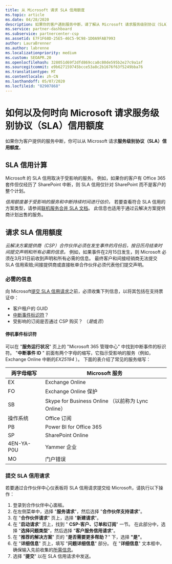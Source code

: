 ```yaml
---
title: 从 Microsoft 请求 SLA 信用额度
ms.topic: article
ms.date: 04/28/2020
description: 如果你的客户遇到服务中断，请了解从 Microsoft 请求服务级别协议（SLA）信用额度的好处、限制和程序。
ms.service: partner-dashboard
ms.subservice: partnercenter-csp
ms.assetid: E7F1F68D-25E5-46C5-9C98-1D0A9FAB7993
author: LauraBrenner
ms.author: labrenne
ms.localizationpriority: medium
ms.custom: SEOAPR.20
ms.openlocfilehash: 328051d69f2dfd869cca8c80de595b2e27c9a1af
ms.sourcegitcommit: e9b627159745bcce53a8c2b1676f63f5249bba76
ms.translationtype: MT
ms.contentlocale: zh-CN
ms.lasthandoff: 05/07/2020
ms.locfileid: "82907868"
---
```

# <a name="how-and-when-to-request-a-service-level-agreement-sla-credit-from-microsoft"></a>如何以及何时向 Microsoft 请求服务级别协议（SLA）信用额度

如果你为客户提供的服务中断，你可以从 Microsoft 请求**服务级别协议（SLA）信用额度**。

## <a name="sla-credit-calculation"></a>SLA 信用计算

Microsoft 的 SLA 信用取决于受影响的服务。 例如，如果你的客户有 Office 365 套件但仅经历了 SharePoint 中断，则 SLA 信用仅针对 SharePoint 而不是客户的整个计划。

*信用额度基于受影响的服务和中断持续时间进行估价。* 若要查看符合 SLA 信用的方案类型，请参阅[联机服务合并 SLA 文档](http://www.microsoftvolumelicensing.com/DocumentSearch.aspx?Mode=3&DocumentTypeId=37)。 此信息也适用于通过云解决方案提供商计划出售的服务。

## <a name="request-an-sla-credit"></a>请求 SLA 信用额度

*云解决方案提供商（CSP）合作伙伴必须在发生事件的月份后，按日历月结束时间提交声明和所有必需的信息。* 例如，如果事件在2月15日发生，则 Microsoft 必须在3月31日前收到声明和所有必需的信息。 最终客户和间接经销商无法提交 SLA 信用索赔;间接提供商或直接帐单合作伙伴必须代表他们提交声明。

### <a name="required-information"></a>必需的信息

向 Microsoft[提交 SLA 信用请求](#submit-sla-credit-request)之前，必须收集下列信息，以将其包括在支持票证中：

- 客户租户的 GUID
- [中断事件标识符](#outage-incident-identifier)？
- 受影响的订阅是否通过 CSP 购买？ （*是*或*否*）

#### <a name="outage-incident-identifier"></a>停机事件标识符

可以在 "**服务运行状况**" 页上的 "Microsoft 365 管理中心" 中找到中断事件的标识符。 "**中断事件 ID** " 前面有两个字母的缩写，它指示受影响的服务（例如，Exchange Online 中断的*EX25194* ）。 下面的表介绍了常见的服务缩写：

| 两字母缩写 | Microsoft 服务 |
| ----------------------- | ----------------- |
| EX | Exchange Online |
| FO | Exchange Online 保护 |
| SB | Skype for Business Online （以前称为 Lync Online） |
| 操作系统 | Office 订阅 |
| PB | Power BI for Office 365 |
| SP | SharePoint Online |
| 4EN-YA-P0U | Yammer 企业 |
| MO | 门户错误 |

### <a name="submit-sla-credit-request"></a>提交 SLA 信用请求

若要通过合作伙伴中心仪表板将 SLA 信用请求提交给 Microsoft，请执行以下操作：

1. 登录到合作伙伴中心面板。
2. 在左侧菜单中，选择 "**服务请求**"，然后选择 "**合作伙伴支持请求**"。
3. 在 "**合作伙伴请求**" 页上，选择 "**新建请求**"。
4. 在 "**启动请求**" 页上，找到 " **CSP-客户、订单和订阅**" 一节。 在此部分中，选择 "**选择问题类型**"，然后选择 "**客户服务信用请求**"。
5. 在 "**推荐的解决方案**" 页的 "**是否需要更多帮助？**" 下，选择 **"是"**。
6. 在 "**详细信息**" 页上，填写 "**问题详细信息**" 部分。 在 "**详细信息**" 文本框中，确保输入先前收集的[所需信息](#required-information)。
7. 选择 "**提交**" 以在 SLA 信用请求中发送。
